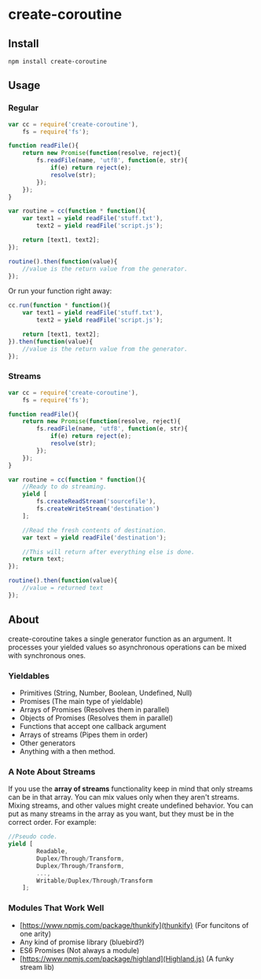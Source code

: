 create-coroutine
================

Install
-------

`npm install create-coroutine`

Usage
-----

### Regular

```javascript
var cc = require('create-coroutine'),
    fs = require('fs');

function readFile(){
    return new Promise(function(resolve, reject){
        fs.readFile(name, 'utf8', function(e, str){
            if(e) return reject(e);
            resolve(str);
        });
    });
}

var routine = cc(function * function(){
    var text1 = yield readFile('stuff.txt'),
        text2 = yield readFile('script.js');

    return [text1, text2];
});

routine().then(function(value){
    //value is the return value from the generator.
});
```

Or run your function right away:

```javascript
cc.run(function * function(){
    var text1 = yield readFile('stuff.txt'),
        text2 = yield readFile('script.js');

    return [text1, text2];
}).then(function(value){
    //value is the return value from the generator.
});
```

### Streams

```javascript
var cc = require('create-coroutine'),
    fs = require('fs');

function readFile(){
    return new Promise(function(resolve, reject){
        fs.readFile(name, 'utf8', function(e, str){
            if(e) return reject(e);
            resolve(str);
        });
    });
}

var routine = cc(function * function(){
    //Ready to do streaming.
    yield [
        fs.createReadStream('sourcefile'),
        fs.createWriteStream('destination')
    ];

    //Read the fresh contents of destination.
    var text = yield readFile('destination');

    //This will return after everything else is done.
    return text;
});

routine().then(function(value){
    //value = returned text
});
```

About
-----

create-coroutine takes a single generator function as an argument. It processes your yielded values so asynchronous operations can be mixed with synchronous ones.

### Yieldables

-	Primitives (String, Number, Boolean, Undefined, Null)
-	Promises (The main type of yieldable)
-	Arrays of Promises (Resolves them in parallel)
-	Objects of Promises (Resolves them in parallel)
-	Functions that accept one callback argument
-	Arrays of streams (Pipes them in order)
-	Other generators
-	Anything with a then method.

### A Note About Streams

If you use the **array of streams** functionality keep in mind that only streams can be in that array. You can mix values only when they aren't streams. Mixing streams, and other values might create undefined behavior. You can put as many streams in the array as you want, but they must be in the correct order. For example:

```javascript
//Pseudo code.
yield [
        Readable,
        Duplex/Through/Transform,
        Duplex/Through/Transform,
        ...,
        Writable/Duplex/Through/Transform
    ];
```

### Modules That Work Well

-	[https://www.npmjs.com/package/thunkify](thunkify) (For funcitons of one arity)
-	Any kind of promise library (bluebird?)
-	ES6 Promises (Not always a module)
-	[https://www.npmjs.com/package/highland](Highland.js) (A funky stream lib)

